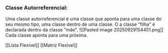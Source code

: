 ### Classe Autorreferencial:
Uma classe autorreferencial é uma classe que aponta para uma classe do seu mesmo tipo, uma classe dentro de uma classe. O a classe "filha" é declarada dentro da classe "mãe".
![[Pasted image 20250929154451.png]]
Cada classe aponta para uma próxima.

[[Lista Flexível]]
[[Matriz Flexível]]

